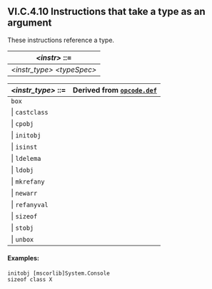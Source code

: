 ## VI.C.4.10 Instructions that take a type as an argument

These instructions reference a type.

 | _\<instr\>_ ::=
 | ----
 | _\<instr_type\>_ _\<typeSpec\>_

 | _\<instr_type\>_ ::= | Derived from [`opcode.def`](vi.c.2-cil-opcode-descriptions.md#opcode-def)
 | ---- | ----
 | `box`
 | \| `castclass`
 | \| `cpobj`
 | \| `initobj`
 | \| `isinst`
 | \| `ldelema`
| \| `ldobj`
| \| `mkrefany`
| \| `newarr`
| \| `refanyval`
| \| `sizeof`
| \| `stobj`
| \| `unbox`

#### Examples:

 ```ilasm
 initobj [mscorlib]System.Console
 sizeof class X
 ```
